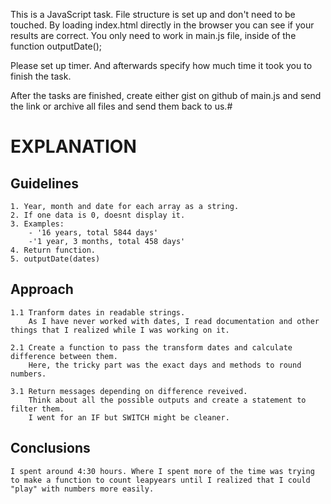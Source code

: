 This is a JavaScript task.
File structure is set up and don't need to be touched. By loading index.html directly in the browser you can see if your results are correct.
You only need to work in main.js file, inside of the function outputDate();

Please set up timer. And afterwards specify how much time it took you to finish the task.

After the tasks are finished, create either gist on github of main.js and send the link or archive all files and send them back to us.#




# EXPLANATION

## Guidelines

    1. Year, month and date for each array as a string.
    2. If one data is 0, doesnt display it.
    3. Examples:
        - '16 years, total 5844 days'
        -'1 year, 3 months, total 458 days'
    4. Return function.
    5. outputDate(dates)

## Approach

    1.1 Tranform dates in readable strings.
        As I have never worked with dates, I read documentation and other things that I realized while I was working on it.
    
    2.1 Create a function to pass the transform dates and calculate difference between them.
        Here, the tricky part was the exact days and methods to round numbers.

    3.1 Return messages depending on difference reveived.
        Think about all the possible outputs and create a statement to filter them.
        I went for an IF but SWITCH might be cleaner.

## Conclusions

    I spent around 4:30 hours. Where I spent more of the time was trying to make a function to count leapyears until I realized that I could "play" with numbers more easily. 